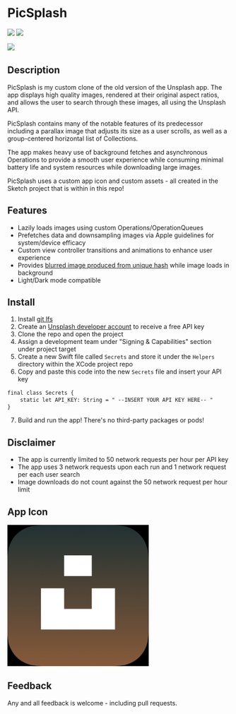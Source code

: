 # PicSplash

<p>
  <img src="https://img.shields.io/badge/iOS-13.0+-blue.svg" />
  <img src="https://img.shields.io/badge/Swift-5.0-brightgreen.svg" />
</p>


<img src="PicSplash.gif" height="640">


## Description

PicSplash is my custom clone of the old version of the Unsplash app. The app displays high quality images, rendered at their 
original aspect ratios, and allows the user to search through these images, all using the Unsplash API.  

PicSplash contains many of the notable features of its predecessor including a parallax image that adjusts its size as a user scrolls, 
as well as a group-centered horizontal list of Collections.

The app makes heavy use of background fetches and asynchronous Operations to provide a smooth user experience while consuming minimal 
battery life and system resources while downloading large images.

PicSplash uses a custom app icon and custom assets - all created in the Sketch project that is within in this repo!


## Features

- Lazily loads images using custom Operations/OperationQueues
- Prefetches data and downsampling images via Apple guidelines for system/device efficacy
- Custom view controller transitions and animations to enhance user experience
- Provides [blurred image produced from unique hash](https://github.com/woltapp/blurhash) while image loads in background
- Light/Dark mode compatible


## Install

1. Install [git lfs](https://www.atlassian.com/git/tutorials/git-lfs#installing-git-lfs)
2. Create an [Unsplash developer account](https://unsplash.com/developers) to receive a free API key
3. Clone the repo and open the project
4. Assign a development team under "Signing & Capabilities" section under project target
5. Create a new Swift file called `Secrets` and store it under the `Helpers` directory within the XCode project repo
6. Copy and paste this code into the new `Secrets` file and insert your API key

```
final class Secrets {
	static let API_KEY: String = " --INSERT YOUR API KEY HERE-- "
}
```

7. Build and run the app! There's no third-party packages or pods!


## Disclaimer

- The app is currently limited to 50 network requests per hour per API key
- The app uses 3 network requests upon each run and 1 network request per each user search
- Image downloads do not count against the 50 network request per hour limit


## App Icon

<img src="PicSplash.png" height="320">


## Feedback

Any and all feedback is welcome - including pull requests.
